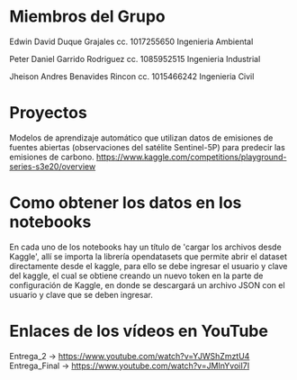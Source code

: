 # Miembros del Grupo

Edwin David Duque Grajales cc. 1017255650 Ingenieria Ambiental

Peter Daniel Garrido Rodriguez cc. 1085952515 Ingenieria Industrial

Jheison Andres Benavides Rincon cc. 1015466242 Ingenieria Civil

# Proyectos

Modelos de aprendizaje automático que utilizan datos de emisiones de fuentes abiertas (observaciones del satélite Sentinel-5P) para predecir las emisiones de carbono. https://www.kaggle.com/competitions/playground-series-s3e20/overview

# Como obtener los datos en los notebooks

En cada uno de los notebooks hay un título de 'cargar los archivos desde Kaggle', allí se importa la librería opendatasets que permite abrir el dataset directamente desde el kaggle, para ello se debe ingresar el usuario y clave del kaggle, el cual se obtiene creando un nuevo token en la parte de configuración de Kaggle, en donde se descargará un archivo JSON con el usuario y clave que se deben ingresar.

# Enlaces de los vídeos en YouTube
Entrega_2 -> https://www.youtube.com/watch?v=YJWShZmztU4
Entrega_Final -> https://www.youtube.com/watch?v=JMInYvoiI7I
